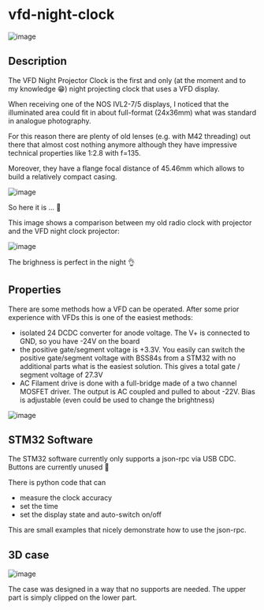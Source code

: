 # vfd-night-clock

![image](https://github.com/shufps/vfd-night-projector-clock/assets/3079832/26defe71-99af-4adf-99c5-2ff88ad4d1ce)

## Description

The VFD Night Projector Clock is the first and only (at the moment and to my knowledge 😁) night projecting clock that uses a VFD display.

When receiving one of the NOS IVL2-7/5 displays, I noticed that the illuminated area could fit in about full-format (24x36mm) what was standard in analogue photography.

For this reason there are plenty of old lenses (e.g. with M42 threading) out there that almost cost nothing anymore although they have impressive technical properties like 1:2.8 with f=135.

Moreover, they have a flange focal distance of 45.46mm which allows to build a relatively compact casing.

![image](https://github.com/shufps/vfd-night-projector-clock/assets/3079832/57ff3927-153c-475b-b000-4556b7a6dd36)

So here it is ... 🥳

This image shows a comparison between my old radio clock with projector and the VFD night clock projector:

![image](https://github.com/shufps/vfd-night-projector-clock/assets/3079832/d19576c7-4cfa-4a5a-8980-7dacecd6e32d)

The brighness is perfect in the night 👌

## Properties

There are some methods how a VFD can be operated. After some prior experience with VFDs this is one of the easiest methods:

- isolated 24 DCDC converter for anode voltage. The V+ is connected to GND, so you have -24V on the board
- the positive gate/segment voltage is +3.3V. You easily can switch the positive gate/segment voltage with BSS84s from a STM32 with no additional parts what is the easiest solution. This gives a total gate / segment voltage of 27.3V
- AC Filament drive is done with a full-bridge made of a two channel MOSFET driver. The output is AC coupled and pulled to about -22V. Bias is adjustable (even could be used to change the brightness)

![image](https://github.com/shufps/vfd-night-projector-clock/assets/3079832/3951aacf-8164-4a93-aad1-ff78df7fda37)

## STM32 Software

The STM32 software currently only supports a json-rpc via USB CDC. Buttons are currently unused 🙈

There is python code that can 

- measure the clock accuracy
- set the time
- set the display state and auto-switch on/off

This are small examples that nicely demonstrate how to use the json-rpc.

## 3D case

![image](https://github.com/shufps/vfd-night-projector-clock/assets/3079832/7ccb60f4-8a49-468e-9ba0-ce93a029dc57)

The case was designed in a way that no supports are needed. The upper part is simply clipped on the lower part.
